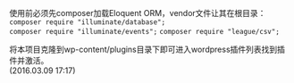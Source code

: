 ﻿使用前必须先composer加载Eloquent ORM，vendor文件让其在根目录：   
`composer require "illuminate/database";`   
`composer require "illuminate/events";` 
`composer require "league/csv";`  

将本项目克隆到wp-content/plugins目录下即可进入wordpress插件列表找到插件并激活。   
(2016.03.09 17:17)
